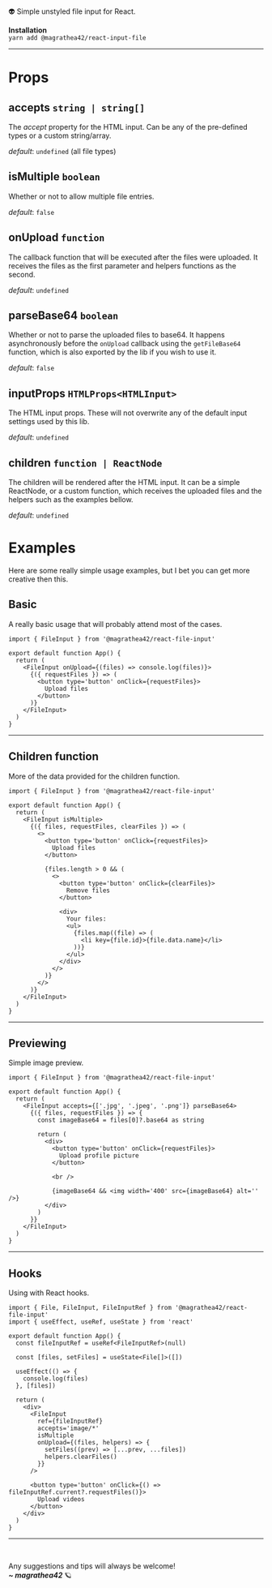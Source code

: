 👽 Simple unstyled file input for React.

**Installation** <br />
`yarn add @magrathea42/react-input-file`

---

# Props

## accepts `string | string[]`

The _accept_ property for the HTML input. Can be any of the pre-defined types or a custom string/array.

_default_: `undefined` (all file types)

## isMultiple `boolean`

Whether or not to allow multiple file entries.

_default_: `false`

## onUpload `function`

The callback function that will be executed after the files were uploaded. It receives the files as the first parameter and helpers functions as the second.

_default_: `undefined`

## parseBase64 `boolean`

Whether or not to parse the uploaded files to base64. It happens asynchronously before the `onUpload` callback using the `getFileBase64` function, which is also
exported by the lib if you wish to use it.

_default_: `false`

## inputProps `HTMLProps<HTMLInput>`

The HTML input props. These will not overwrite any of the default input settings used by this lib.

_default_: `undefined`

## children `function | ReactNode`

The children will be rendered after the HTML input. It can be a simple ReactNode, or a custom function, which receives the uploaded files and the helpers such as the examples bellow.

_default_: `undefined`

# Examples

Here are some really simple usage examples, but I bet you can get more creative then this.

## Basic

A really basic usage that will probably attend most of the cases.

```tsx
import { FileInput } from '@magrathea42/react-file-input'

export default function App() {
  return (
    <FileInput onUpload={(files) => console.log(files)}>
      {({ requestFiles }) => (
        <button type='button' onClick={requestFiles}>
          Upload files
        </button>
      )}
    </FileInput>
  )
}
```

---

## Children function

More of the data provided for the children function.

```tsx
import { FileInput } from '@magrathea42/react-file-input'

export default function App() {
  return (
    <FileInput isMultiple>
      {({ files, requestFiles, clearFiles }) => (
        <>
          <button type='button' onClick={requestFiles}>
            Upload files
          </button>

          {files.length > 0 && (
            <>
              <button type='button' onClick={clearFiles}>
                Remove files
              </button>

              <div>
                Your files:
                <ul>
                  {files.map((file) => (
                    <li key={file.id}>{file.data.name}</li>
                  ))}
                </ul>
              </div>
            </>
          )}
        </>
      )}
    </FileInput>
  )
}
```

---

## Previewing

Simple image preview.

```tsx
import { FileInput } from '@magrathea42/react-file-input'

export default function App() {
  return (
    <FileInput accepts={['.jpg', '.jpeg', '.png']} parseBase64>
      {({ files, requestFiles }) => {
        const imageBase64 = files[0]?.base64 as string

        return (
          <div>
            <button type='button' onClick={requestFiles}>
              Upload profile picture
            </button>

            <br />

            {imageBase64 && <img width='400' src={imageBase64} alt='' />}
          </div>
        )
      }}
    </FileInput>
  )
}
```

---

## Hooks

Using with React hooks.

```tsx
import { File, FileInput, FileInputRef } from '@magrathea42/react-file-input'
import { useEffect, useRef, useState } from 'react'

export default function App() {
  const fileInputRef = useRef<FileInputRef>(null)

  const [files, setFiles] = useState<File[]>([])

  useEffect(() => {
    console.log(files)
  }, [files])

  return (
    <div>
      <FileInput
        ref={fileInputRef}
        accepts='image/*'
        isMultiple
        onUpload={(files, helpers) => {
          setFiles((prev) => [...prev, ...files])
          helpers.clearFiles()
        }}
      />

      <button type='button' onClick={() => fileInputRef.current?.requestFiles()}>
        Upload videos
      </button>
    </div>
  )
}
```

---

<br/>

Any suggestions and tips will always be welcome! <br />
<i><b>~ magrathea42</b></i> 🪐
